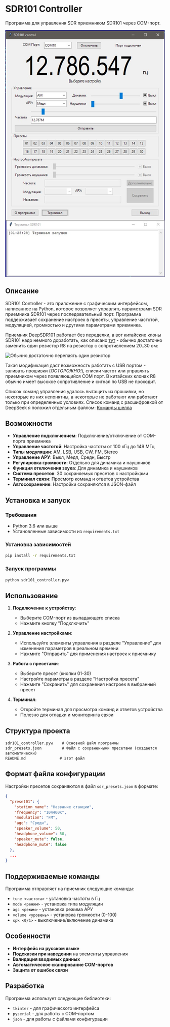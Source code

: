 # SDR101 Controller

Программа для управления SDR приемником SDR101 через COM-порт.

![Скриншот программы](https://raw.githubusercontent.com/CheshirCa/SDR101_Controller/refs/heads/main/SDR101_screenshot.jpg)

## Описание

SDR101 Controller - это приложение с графическим интерфейсом, написанное на Python, которое позволяет управлять параметрами SDR приемника SDR101 через последовательный порт. Программа поддерживает сохранение настроек в пресеты, управление частотой, модуляцией, громкостью и другими параметрами приемника.

Приемник DeepSDR101 работает без переделки, а вот китайские клоны SDR101 надо немного доработать, как описано [тут](https://swling.ru/2025/05/13/%D0%B4%D0%BE%D1%80%D0%B0%D0%B1%D0%BE%D1%82%D0%BA%D0%B0-deepsdr-101-clone-%D0%B4%D0%BE-%D0%BE%D1%80%D0%B8%D0%B3%D0%B8%D0%BD%D0%B0%D0%BB%D0%B0/) - обычно достаточно заменить один резистор R8 на резистор с сопротивлением 20..30 ом:

![Обычно достаточно перепаять один резистор](https://raw.githubusercontent.com/CheshirCa/SDR101_Controller/refs/heads/main/SDR101_Clone_Modify.jpg)

Такая модификация даст возможность работать с USB портом - заливать прошивки (_ОСТОРОЖНО!_), списки частот или управлять приемником через появляющийся COM порт. В китайских клонах R8 обычно имеет высокое сопротивление и сигнал по USB не проходит.

Список команд управления удалось вытащить из прошивки, но некоторые из них непонятны, а некоторые не работают или работают только при определенных условиях. Список команд с расшифровкой от DeepSeek я положил отдельным файлом: [Команды шелла](https://raw.githubusercontent.com/CheshirCa/SDR101_Controller/refs/heads/main/Terminal_Commands.txt)

## Возможности

- **Управление подключением**: Подключение/отключение от COM-порта приемника
- **Управление частотой**: Настройка частоты от 100 кГц до 149 МГц
- **Типы модуляции**: AM, LSB, USB, CW, FM, Stereo
- **Управление АРУ**: Выкл, Медл, Средн, Быстр
- **Регулировка громкости**: Отдельно для динамика и наушников
- **Функция отключения звука**: Для динамика и наушников
- **Система пресетов**: 30 сохраняемых пресетов с настройками
- **Терминал связи**: Просмотр команд и ответов устройства
- **Автосохранение**: Настройки сохраняются в JSON-файл

## Установка и запуск

### Требования

- Python 3.6 или выше
- Установленные зависимости из `requirements.txt`

### Установка зависимостей

```bash
pip install -r requirements.txt
```

### Запуск программы

```bash
python sdr101_controller.pyw
```

## Использование

1. **Подключение к устройству**:
   - Выберите COM-порт из выпадающего списка
   - Нажмите кнопку "Подключить"

2. **Управление настройками**:
   - Используйте элементы управления в разделе "Управление" для изменения параметров в реальном времени
   - Нажмите "Отправить" для применения настроек к приемнику

3. **Работа с пресетами**:
   - Выберите пресет (кнопки 01-30)
   - Настройте параметры в разделе "Настройка пресета"
   - Нажмите "Сохранить" для сохранения настроек в выбранный пресет

4. **Терминал**:
   - Откройте терминал для просмотра команд и ответов устройства
   - Полезно для отладки и мониторинга связи

## Структура проекта

```
sdr101_controller.pyw    # Основной файл программы
sdr_presets.json         # Файл с сохраненными пресетами (создается автоматически)
README.md               # Этот файл
```

## Формат файла конфигурации

Настройки пресетов сохраняются в файл `sdr_presets.json` в формате:

```json
{
  "preset01": {
    "station_name": "Название станции",
    "frequency": "104400K",
    "modulation": "FM",
    "agc": "Средн",
    "speaker_volume": 50,
    "headphone_volume": 50,
    "speaker_mute": false,
    "headphone_mute": false
  },
  ...
}
```

## Поддерживаемые команды

Программа отправляет на приемник следующие команды:
- `tune <частота>` - установка частоты в Гц
- `mode <режим>` - установка типа модуляции
- `agc <режим>` - установка режима АРУ
- `volume <уровень>` - установка громкости (0-100)
- `spk <0/1>` - выключение/включение динамика

## Особенности

- **Интерфейс на русском языке**
- **Подсказки при наведении** на элементы управления
- **Валидация вводимых данных**
- **Автоматическое сканирование COM-портов**
- **Защита от ошибок связи**

## Разработка

Программа использует следующие библиотеки:
- `tkinter` - для графического интерфейса
- `pyserial` - для работы с COM-портом
- `json` - для работы с файлами конфигурации


